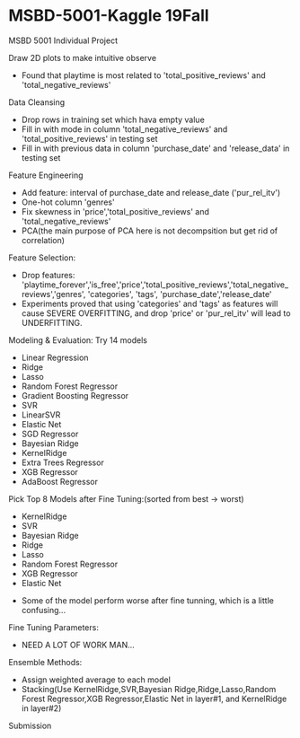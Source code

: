 # MSBD-5001-Kaggle 19Fall
MSBD 5001 Individual Project

Draw 2D plots to make intuitive observe
 - Found that playtime is most related to 'total_positive_reviews' and 'total_negative_reviews'

Data Cleansing
 - Drop rows in training set which hava empty value
 - Fill in with mode in column 'total_negative_reviews' and 'total_positive_reviews' in testing set
 - Fill in with previous data in column 'purchase_date' and 'release_data' in testing set
 
Feature Engineering
 - Add feature: interval of purchase_date and release_date ('pur_rel_itv')
 - One-hot column 'genres'
 - Fix skewness in 'price','total_positive_reviews' and 'total_negative_reviews'
 - PCA(the main purpose of PCA here is not decompsition but get rid of correlation)

Feature Selection:
 - Drop features: 'playtime_forever','is_free','price','total_positive_reviews','total_negative_reviews','genres', 'categories', 'tags', 'purchase_date','release_date'
 - Experiments proved that using 'categories' and 'tags' as features will cause SEVERE OVERFITTING, and drop 'price' or 'pur_rel_itv' will lead to UNDERFITTING.

Modeling & Evaluation: Try 14 models
 - Linear Regression
 - Ridge
 - Lasso
 - Random Forest Regressor
 - Gradient Boosting Regressor
 - SVR
 - LinearSVR
 - Elastic Net
 - SGD Regressor
 - Bayesian Ridge
 - KernelRidge
 - Extra Trees Regressor
 - XGB Regressor
 - AdaBoost Regressor

Pick Top 8 Models after Fine Tuning:(sorted from best -> worst)
 - KernelRidge
 - SVR
 - Bayesian Ridge
 - Ridge
 - Lasso
 - Random Forest Regressor
 - XGB Regressor
 - Elastic Net
* Some of the model perform worse after fine tunning, which is a little confusing...

Fine Tuning Parameters:
 - NEED A LOT OF WORK MAN...
 
Ensemble Methods:
 - Assign weighted average to each model
 - Stacking(Use KernelRidge,SVR,Bayesian Ridge,Ridge,Lasso,Random Forest Regressor,XGB Regressor,Elastic Net in layer#1, and KernelRidge in layer#2)

Submission
